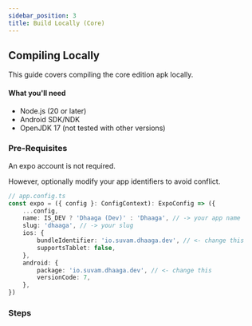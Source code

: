 ```yaml
---
sidebar_position: 3
title: Build Locally (Core)
---
```


## Compiling Locally

This guide covers compiling the core edition apk locally.

#### What you'll need

- Node.js (20 or later)
- Android SDK/NDK
- OpenJDK 17 (not tested with other versions)

### Pre-Requisites

An expo account is not required.

However, optionally modify your app identifiers to avoid conflict.

```typescript
// app.config.ts
const expo = ({ config }: ConfigContext): ExpoConfig => ({
	...config,
	name: IS_DEV ? 'Dhaaga (Dev)' : 'Dhaaga', // -> your app name
	slug: 'dhaaga', // -> your slug
	ios: {
		bundleIdentifier: 'io.suvam.dhaaga.dev', // <- change this
		supportsTablet: false,
	},
	android: {
		package: 'io.suvam.dhaaga.dev', // <- change this
		versionCode: 7,
	},
})
```

### Steps